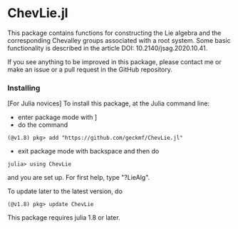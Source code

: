 # ChevLie.jl

This package contains  functions  for constructing  the   Lie algebra 
and the corresponding Chevalley groups associated with a root system.
Some basic functionality is described in the article 
DOI: 10.2140/jsag.2020.10.41.

If  you see anything to be improved  in this  package, please contact 
me  or make  an issue or a pull request in the GitHub repository.

### Installing

[For Julia novices]
To install this package, at the Julia command line:

  *  enter package mode with ]
  *  do the command
```
(@v1.8) pkg> add "https://github.com/geckmf/ChevLie.jl"
```
- exit package mode with backspace and then do
```
julia> using ChevLie
```
and you are set up. For first help, type "?LieAlg".

To update later to the latest version, do

```
(@v1.8) pkg> update ChevLie
```
This package requires julia 1.8 or later.

